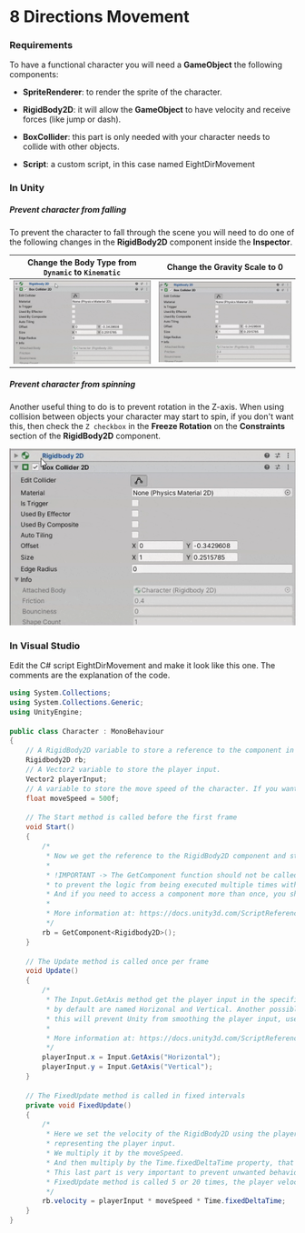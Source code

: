 # 8 Directions Movement

### Requirements

To have a functional character you will need a **GameObject** the following components:

* **SpriteRenderer**: to render the sprite of the character.
* **RigidBody2D**: it will allow the **GameObject** to have velocity and receive forces (like jump or dash).
* **BoxCollider**: this part is only needed with your character needs to collide with other objects.

* **Script**: a custom script, in this case named EightDirMovement

### In Unity

##### Prevent character from falling

To prevent the character to fall through the scene you will need to do one of the following changes in the **RigidBody2D** component inside the **Inspector**.

| Change the **Body Type** from `Dynamic` to `Kinematic` | Change the **Gravity Scale** to 0         |
| ------------------------------------------------------ | ----------------------------------------- |
| ![](media/gifs/rb-dynamic-to-kinematic.gif)            | ![](media/gifs/rb-gravity-scale-to-0.gif) |

##### Prevent character from spinning

Another useful thing to do is to prevent rotation in the Z-axis. When using collision between objects your character may start to spin, if you don't want this, then check the `Z checkbox` in the **Freeze Rotation** on the **Constraints** section of the **RigidBody2D** component.

![](media/gifs/rb-freeze-rotation.gif)

### In Visual Studio

Edit the C# script EightDirMovement and make it look like this one. The comments are the explanation of the code.

```c#
using System.Collections;
using System.Collections.Generic;
using UnityEngine;

public class Character : MonoBehaviour
{
    // A RigidBody2D variable to store a reference to the component in our GameObject.
    Rigidbody2D rb;
    // A Vector2 variable to store the player input.
    Vector2 playerInput;
    // A variable to store the move speed of the character. If you want to customize this on Unity, add [SerializeField] to the beginning of the line
    float moveSpeed = 500f;
    
    // The Start method is called before the first frame
    void Start()
    {
        /*
         * Now we get the reference to the RigidBody2D component and store in the rb variable.
         * 
         * !IMPORTANT -> The GetComponent function should not be called in the Update or FixedUpdate methods,
         * to prevent the logic from being executed multiple times without need.
         * And if you need to access a component more than once, you should store the value in a variable.
         * 
         * More information at: https://docs.unity3d.com/ScriptReference/GameObject.GetComponent.html
         */
        rb = GetComponent<Rigidbody2D>();
    }

    // The Update method is called once per frame
    void Update()
    {
        /*
         * The Input.GetAxis method get the player input in the specified axis. The axis are handled by Unity and
         * by default are named Horizonal and Vertical. Another possible method to use is Input.GetAxisRaw, using
         * this will prevent Unity from smoothing the player input, use this accordingly to your project.
         * 
         * More information at: https://docs.unity3d.com/ScriptReference/Input.GetAxis.html
         */
        playerInput.x = Input.GetAxis("Horizontal");
        playerInput.y = Input.GetAxis("Vertical");
    }

    // The FixedUpdate method is called in fixed intervals
    private void FixedUpdate()
    {
        /*
         * Here we set the velocity of the RigidBody2D using the playerInput which is a Vector2 containing values from 0 to 1
         * representing the player input.
         * We multiply it by the moveSpeed.
         * And then multiply by the Time.fixedDeltaTime property, that represents how much time has passed since the last FixedUpdate call.
         * This last part is very important to prevent unwanted behaviour, using this, doesn't matter if the
         * FixedUpdate method is called 5 or 20 times, the player velocity will always behaviour at the same way.
         */
        rb.velocity = playerInput * moveSpeed * Time.fixedDeltaTime;
    }
}

```

